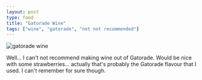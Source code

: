 ```yaml
---
layout: post
type: food
title: "Gatorade Wine"
tags: ["wine", "gatorade", "not not recommended"]
---
```

![gatorade wine](https://i.postimg.cc/yd29fc67/PXL-20210522-003055971.jpg)

Well... I can't not recommend making wine out of Gatorade.  Would be nice with some strawberries... actually that's probably the Gatorade flavour that I used.
I can't remember for sure though.
